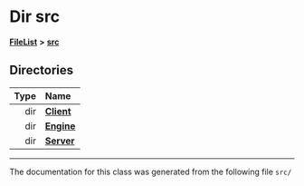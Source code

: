 

# Dir src



[**FileList**](files.md) **>** [**src**](dir_68267d1309a1af8e8297ef4c3efbcdba.md)














## Directories

| Type | Name |
| ---: | :--- |
| dir | [**Client**](dir_133b3cdd880ca9e91a51b18f00995eeb.md) <br> |
| dir | [**Engine**](dir_3072bc1f55ed1280fe4fbe6b21c78379.md) <br> |
| dir | [**Server**](dir_f6675a7e1cd1d6d7f6e5e9669ead62e8.md) <br> |

























































------------------------------
The documentation for this class was generated from the following file `src/`

